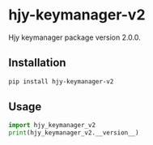 # hjy-keymanager-v2

Hjy keymanager package version 2.0.0.

## Installation

```bash
pip install hjy-keymanager-v2
```

## Usage

```python
import hjy_keymanager_v2
print(hjy_keymanager_v2.__version__)
```
